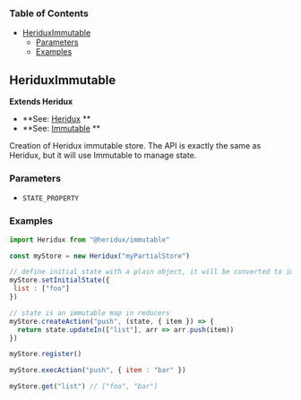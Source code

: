 <!-- Generated by documentation.js. Update this documentation by updating the source code. -->

### Table of Contents

-   [HeriduxImmutable][1]
    -   [Parameters][2]
    -   [Examples][3]

## HeriduxImmutable

**Extends Heridux**

-   **See: [Heridux][4]
    **
-   **See: [Immutable][5]
    **

Creation of Heridux immutable store.
The API is exactly the same as Heridux, but it will use Immutable to manage state.

### Parameters

-   `STATE_PROPERTY`  

### Examples

```javascript
import Heridux from "@heridux/immutable"

const myStore = new Heridux("myPartialStore")

// define initial state with a plain object, it will be converted to immutable map.
myStore.setInitialState({
 list : ["foo"]
})

// state is an immutable map in reducers
myStore.createAction("push", (state, { item }) => {
  return state.updateIn(["list"], arr => arr.push(item))
})

myStore.register()

myStore.execAction("push", { item : "bar" })

myStore.get("list") // ["foo", "bar"]
```

[1]: #heriduximmutable

[2]: #parameters

[3]: #examples

[4]: https://github.com/Heridux/Heridux/tree/main/packages/heridux

[5]: https://immutable-js.github.io/immutable-js/
